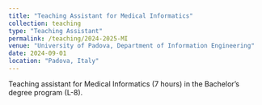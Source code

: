 ```yaml
---
title: "Teaching Assistant for Medical Informatics"
collection: teaching
type: "Teaching Assistant"
permalink: /teaching/2024-2025-MI
venue: "University of Padova, Department of Information Engineering"
date: 2024-09-01
location: "Padova, Italy"
---
```

Teaching assistant for Medical Informatics (7 hours) in the Bachelor’s degree program (L-8).
